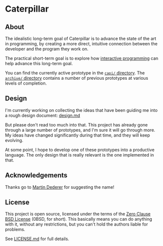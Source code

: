 # Caterpillar

## About

The idealistic long-term goal of Caterpillar is to advance the state of the art
in programming, by creating a more direct, intuitive connection between the
developer and the program they work on.

The practical short-term goal is to explore how [interactive programming] can
help advance this long-term goal.

You can find the currently active prototype in the [`capi/` directory](capi/).
The [`archive/` directory](archive/) contains a number of previous prototypes at
various levels of completion.

[interactive programming]: https://en.wikipedia.org/wiki/Interactive_programming

## Design

I'm currently working on collecting the ideas that have been guiding me into a
rough design document: [design.md](design.md)

But please don't read too much into that. This project has already gone through
a large number of prototypes, and I'm sure it will go through more. My ideas
have changed significantly during that time, and they will keep evolving.

At some point, I hope to develop one of these prototypes into a productive
language. The only design that is really relevant is the one implemented in
that.

## Acknowledgements

Thanks go to [Martin Dederer](https://github.com/martindederer) for suggesting
the name!

## License

This project is open source, licensed under the terms of the
[Zero Clause BSD License] (0BSD, for short). This basically means you can do
anything with it, without any restrictions, but you can't hold the authors
liable for problems.

See [LICENSE.md] for full details.

[Zero Clause BSD License]: https://opensource.org/licenses/0BSD
[LICENSE.md]: LICENSE.md
